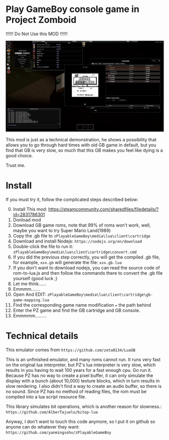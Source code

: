 # Play GameBoy console game in Project Zomboid

!!!!!! Do Not Use this MOD !!!!!!


![screen1](https://github.com/yanmingsohu/zPlayableGameBoy/blob/master/screen.png)


This mod is just as a technical demonstration, he shows a possibility that allows you to go through hard times with old GB game in default, but you find that GB is very slow, so much that this GB makes you feel like dying is a good choice.

Trust me.


# Install

If you must try it, follow the complicated steps described below:

0. Install This mod: https://steamcommunity.com/sharedfiles/filedetails/?id=2831786301
1. Donload mod
2. Download GB game roms, note that 99% of roms won’t work, well, maybe you want to try Super Mario Land(1989)
3. Copy the .gb file to `zPlayableGameBoy\media\lua\client\cartridge`
4. Download and install Nodejs: `https://nodejs.org/en/download`
5. Double-click the file to run it: `zPlayableGameBoy\media\lua\client\cartridge\convert.cmd`
6. If you did the previous step correctly, you will get the compiled .gb file, for example, `xxx.gb` will generate the file: `xxx.gb.lua`
7. If you don't want to download nodejs, you can read the source code of rom-to-lua.js and then follow the commands there to convert the .gb file yourself (good luck ;)
8. Let me think......
9. Emmmm.......
10. Open And EDIT: `zPlayableGameBoy\media\lua\client\cartridge\gb-game-mapping.lua`
11. Find the corresponding game name modification `=` the path behind
12. Enter the PZ game and find the GB cartridge and GB console.
13. Emmmmm.........


# Technical details

This emulator comes from `https://github.com/zeta0134/LuaGB`

This is an unfinished emulator, and many roms cannot run. It runs very fast on the original lua interpreter, but PZ's lua interpreter is very slow, which results in you having to wait 100 years for a fast enough cpu. Go run it. Because PZ has no way to create a pixel buffer, it can only simulate the display with a bunch (about 10,000) texture blocks, which in turn results in slow rendering. I also didn't find a way to create an audio buffer, so there is no sound. Since PZ has no method of reading files, the rom must be compiled into a lua script resource file.

This library simulates bit operations, which is another reason for slowness.: `https://github.com/AlberTajuelo/bitop-lua`


Anyway, I don't want to touch this code anymore, so I put it on github so anyone can do whatever they want: `https://github.com/yanmingsohu/zPlayableGameBoy`